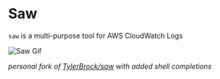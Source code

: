 # Saw

`saw` is a multi-purpose tool for AWS CloudWatch Logs

![Saw Gif](https://media.giphy.com/media/3fiohCfMJAKf7lhnPp/giphy.gif)

_personal fork of [TylerBrock/saw](https://github.com/TylerBrock/saw) with added shell completions_
